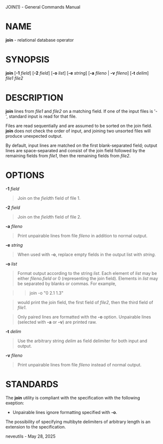JOIN(1) - General Commands Manual

# NAME

**join** - relational database operator

# SYNOPSIS

**join**
\[**-1**&nbsp;*field*]
\[**-2**&nbsp;*field*]
\[**-o**&nbsp;*list*]
\[**-e**&nbsp;*string*]
\[**-a**&nbsp;*fileno*&nbsp;|&nbsp;**-v**&nbsp;*fileno*]
\[**-t**&nbsp;*delim*]
*file1&nbsp;file2*

# DESCRIPTION

**join**
lines from
*file1*
and
*file2*
on a matching field.
If one of the input files is '-', standard input is read for that file.

Files are read sequentially and are assumed to be sorted on the join
field.
**join**
does not check the order of input, and joining two unsorted files will
produce unexpected output.

By default, input lines are matched on the first blank-separated
field; output lines are space-separated and consist of the join field
followed by the remaining fields from
*file1*,
then the remaining fields from
*file2*.

# OPTIONS

**-1** *field*

> Join on the
> *field*th
> field of file 1.

**-2** *field*

> Join on the
> *field*th
> field of file 2.

**-a** *fileno*

> Print unpairable lines from file
> *fileno*
> in addition to normal output.

**-e** *string*

> When used with
> **-o**,
> replace empty fields in the output list with
> *string*.

**-o** *list*

> Format output according to the string
> *list*.
> Each element of
> *list*
> may be either
> *fileno.field*
> or 0 (representing the join field).
> Elements in
> *list*
> may be separated by blanks or commas.
> For example,

> > join -o "0 2.1 1.3"

> would print the join field, the first field of
> *file2*,
> then the third field of
> *file1*.

> Only paired lines are formatted with the
> **-o**
> option.
> Unpairable lines (selected with
> **-a**
> or
> **-v**)
> are printed raw.

**-t** *delim*

> Use the arbitrary string
> *delim*
> as field delimiter for both input and output.

**-v** *fileno*

> Print unpairable lines from file
> *fileno*
> instead of normal output.

# STANDARDS

The
**join**
utility is compliant with the
specification with the following exeption:

*	Unpairable lines ignore formatting specified with
	**-o**.

The possibility of specifying multibyte delimiters of arbitrary
length is an extension to the specification.

neveutils - May 28, 2025
